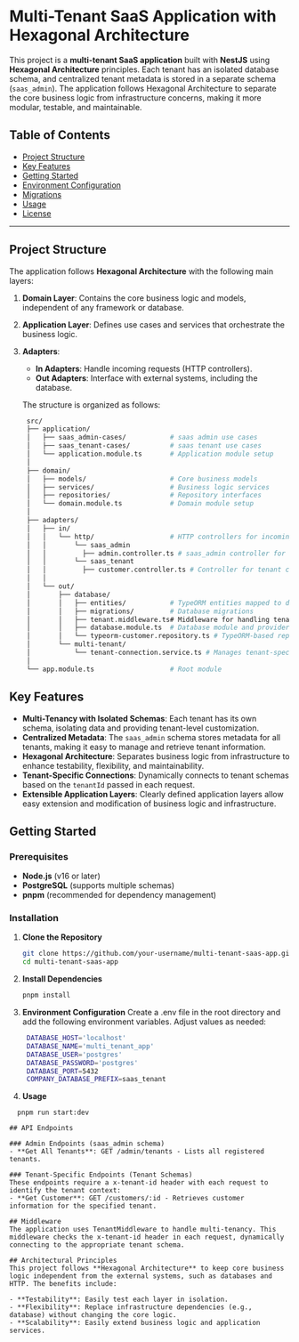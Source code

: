 # Multi-Tenant SaaS Application with Hexagonal Architecture

This project is a **multi-tenant SaaS application** built with **NestJS** using **Hexagonal Architecture** principles. Each tenant has an isolated database schema, and centralized tenant metadata is stored in a separate schema (`saas_admin`). The application follows Hexagonal Architecture to separate the core business logic from infrastructure concerns, making it more modular, testable, and maintainable.

## Table of Contents
- [Project Structure](#project-structure)
- [Key Features](#key-features)
- [Getting Started](#getting-started)
- [Environment Configuration](#environment-configuration)
- [Migrations](#migrations)
- [Usage](#usage)
- [License](#license)

---

## Project Structure

The application follows **Hexagonal Architecture** with the following main layers:

1. **Domain Layer**: Contains the core business logic and models, independent of any framework or database.
2. **Application Layer**: Defines use cases and services that orchestrate the business logic.
3. **Adapters**:
   - **In Adapters**: Handle incoming requests (HTTP controllers).
   - **Out Adapters**: Interface with external systems, including the database.

   The structure is organized as follows:

   ```bash
    src/
    ├── application/
    │   ├── saas_admin-cases/           # saas admin use cases
    │   ├── saas_tenant-cases/          # saas tenant use cases    
    │   └── application.module.ts       # Application module setup
    │
    ├── domain/
    │   ├── models/                     # Core business models
    │   ├── services/                   # Business logic services
    │   ├── repositories/               # Repository interfaces
    │   └── domain.module.ts            # Domain module setup
    │
    ├── adapters/
    │   ├── in/
    │   │   └── http/                   # HTTP controllers for incoming requests
    │   │       └── saas_admin         
    │   │         ├── admin.controller.ts # saas_admin controller for tenant management
    │   │       └── saas_tenant  
    │   │         ├── customer.controller.ts # Controller for tenant customer operations
    │   │
    │   └── out/
    │       ├── database/
    │       │   ├── entities/           # TypeORM entities mapped to database tables
    │       │   ├── migrations/         # Database migrations
    │       │   ├── tenant.middleware.ts# Middleware for handling tenant context
    │       │   ├── database.module.ts  # Database module and providers
    │       │   └── typeorm-customer.repository.ts # TypeORM-based repository for customers
    │       └── multi-tenant/
    │           └── tenant-connection.service.ts # Manages tenant-specific database connections
    │
    └── app.module.ts                   # Root module


## Key Features

- **Multi-Tenancy with Isolated Schemas**: Each tenant has its own schema, isolating data and providing tenant-level customization.
- **Centralized Metadata**: The `saas_admin` schema stores metadata for all tenants, making it easy to manage and retrieve tenant information.
- **Hexagonal Architecture**: Separates business logic from infrastructure to enhance testability, flexibility, and maintainability.
- **Tenant-Specific Connections**: Dynamically connects to tenant schemas based on the `tenantId` passed in each request.
- **Extensible Application Layers**: Clearly defined application layers allow easy extension and modification of business logic and infrastructure.

## Getting Started

### Prerequisites

- **Node.js** (v16 or later)
- **PostgreSQL** (supports multiple schemas)
- **pnpm** (recommended for dependency management)

### Installation

1. **Clone the Repository**

   ```bash
   git clone https://github.com/your-username/multi-tenant-saas-app.git
   cd multi-tenant-saas-app

2. **Install Dependencies**

   ```bash
   pnpm install

3. **Environment Configuration**
  Create a .env file in the root directory and add the following environment variables. Adjust values as needed:

   ```bash
    DATABASE_HOST='localhost'
    DATABASE_NAME='multi_tenant_app'
    DATABASE_USER='postgres'
    DATABASE_PASSWORD='postgres'
    DATABASE_PORT=5432
    COMPANY_DATABASE_PREFIX=saas_tenant


4. **Usage**

  ```base
    pnpm run start:dev

## API Endpoints

### Admin Endpoints (saas_admin schema)
- **Get All Tenants**: GET /admin/tenants - Lists all registered tenants.

### Tenant-Specific Endpoints (Tenant Schemas)
These endpoints require a x-tenant-id header with each request to identify the tenant context:
- **Get Customer**: GET /customers/:id - Retrieves customer information for the specified tenant.

## Middleware
The application uses TenantMiddleware to handle multi-tenancy. This middleware checks the x-tenant-id header in each request, dynamically connecting to the appropriate tenant schema.

## Architectural Principles
This project follows **Hexagonal Architecture** to keep core business logic independent from the external systems, such as databases and HTTP. The benefits include:

- **Testability**: Easily test each layer in isolation.
- **Flexibility**: Replace infrastructure dependencies (e.g., database) without changing the core logic.
- **Scalability**: Easily extend business logic and application services.
